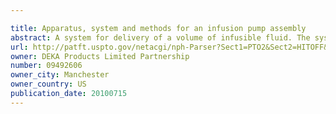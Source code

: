 ```yaml
---

title: Apparatus, system and methods for an infusion pump assembly
abstract: A system for delivery of a volume of infusible fluid. The system includes a controller configured to calculate a trajectory for delivering infusible fluid, the trajectory comprising at least one volume of fluid, and determine a schedule for delivering the at least one volume of fluid according to the trajectory, wherein the schedule comprising an interval and a volume of infusible fluid for delivery. The system also includes a volume sensor assembly for determining the at least one volume of fluid delivered, wherein the controller recalculates the trajectory based on the volume of fluid delivered.
url: http://patft.uspto.gov/netacgi/nph-Parser?Sect1=PTO2&Sect2=HITOFF&p=1&u=%2Fnetahtml%2FPTO%2Fsearch-adv.htm&r=1&f=G&l=50&d=PALL&S1=09492606&OS=09492606&RS=09492606
owner: DEKA Products Limited Partnership
number: 09492606
owner_city: Manchester
owner_country: US
publication_date: 20100715
---
```

